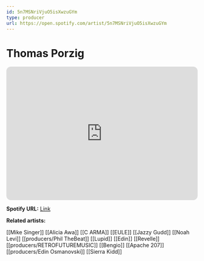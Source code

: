 ```yaml
---
id: 5n7MSNriVjuO5isXwzuGYm
type: producer
url: https://open.spotify.com/artist/5n7MSNriVjuO5isXwzuGYm
---
```

# Thomas Porzig

<iframe style="border-radius:12px" src="https://open.spotify.com/embed/artist/5n7MSNriVjuO5isXwzuGYm" width="100%" height="352" frameBorder="0" allowfullscreen="" allow="autoplay; clipboard-write; encrypted-media; fullscreen; picture-in-picture" loading="lazy"></iframe>

**Spotify URL:** [Link](https://open.spotify.com/artist/5n7MSNriVjuO5isXwzuGYm)

**Related artists:**

[[Mike Singer]]
[[Alicia Awa]]
[[C ARMA]]
[[EULE]]
[[Jazzy Gudd]]
[[Noah Levi]]
[[producers/Phil TheBeat]]
[[Lupid]]
[[Edin]]
[[Revelle]]
[[producers/RETROFUTUREMUSIC]]
[[Bengio]]
[[Apache 207]]
[[producers/Edin Osmanovski]]
[[Sierra Kidd]]

